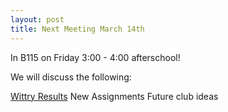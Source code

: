 ```yaml
---
layout: post
title: Next Meeting March 14th
---
```

In B115 on Friday 3:00 - 4:00 afterschool!

We will discuss the following:

[Wittry Results](https://docs.google.com/spreadsheets/d/1FrLSzFfJthf8gneiK0gC9NMVg1vbGJmFztd9H4msxro/edit?usp=sharing)
New Assignments
Future club ideas
